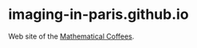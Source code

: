 # imaging-in-paris.github.io
Web site of the [Mathematical Coffees](https://mathematical-coffees.github.io/).
